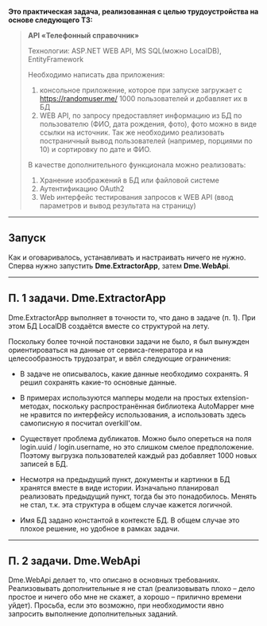 **Это практическая задача, реализованная с целью трудоустройства на основе следующего ТЗ:**

> **API «Телефонный справочник»**
> 
> Технологии: ASP.NET WEB API, MS SQL(можно LocalDB), EntityFramework
> 
> Необходимо написать два приложения:
> 1) консольное приложение, которое при запуске загружает с https://randomuser.me/ 1000
> пользователей и добавляет их в БД
> 2) WEB API, по запросу предоставляет информацию из БД по пользователю (ФИО, дата
> рождения, фото), фото можно в виде ссылки на источник. Так же необходимо
> реализовать постраничный вывод пользователей (например, порциями по 10) и
> сортировку по дате и ФИО.
> 
> В качестве дополнительного функционала можно реализовать:
> 1) Хранение изображений в БД или файловой системе
> 2) Аутентификацию OAuth2
> 3) Web интерфейс тестирования запросов к WEB API (ввод параметров и вывод
результата на страницу)

-----------------------------------
Запуск
-----------------------------------

Как и оговаривалось, устанавливать и настраивать ничего не нужно. Сперва нужно запустить **Dme.ExtractorApp**, затем **Dme.WebApi**.

---------------------------------
П. 1 задачи. **Dme.ExtractorApp**
---------------------------------
Dme.ExtractorApp выполняет в точности то, что дано в задаче (п. 1). 
При этом БД LocalDB создаётся вместе со структурой на лету.

Поскольку более точной постановки задачи не было, 
я был вынужден ориентироваться на данные от сервиса-генератора 
и на целесообразность трудозатрат, и ввёл следующие ограничения:

-  В задаче не описывалось, какие данные необходимо сохранять.
Я решил сохранять какие-то основные данные.

-  В примерах используются мапперы модели на простых extension-методах,
поскольку распространённая библиотека AutoMapper мне не нравится по интерфейсу использования,
а использовать здесь самописную я посчитал overkill'ом.

-  Существует проблема дубликатов.
Можно было опереться на поля login.uuid / login.username, но это слишком смелое предположение.
Поэтому выгрузка пользователей каждый раз добавляет 1000 новых записей в БД.

- Несмотря на предыдущий пункт, документы и картинки в БД хранятся вместе в виде истории.
Изначально планировал реализовать предыдущий пункт, тогда бы это понадобилось. 
Менять не стал, т.к. эта структура в общем случае кажется логичной.

-  Имя БД задано константой в контексте БД. В общем случае это плохое решение,
но удобное в рамках задачи.

---------------------------
П. 2 задачи. **Dme.WebApi**
---------------------------
Dme.WebApi делает то, что описано в основных требованиях. Реализовывать дополнительные я не стал 
(реализовывать плохо – дело простое и ничего обо мне не скажет, а хорошо – прилично времени уйдет).
Просьба, если это возможно, при необходимости явно запросить выполнение дополнительных заданий.

